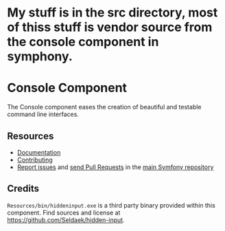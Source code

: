 My stuff is in the src directory, most of thiss stuff is vendor source from the console component in symphony.
=============================================================================================================

Console Component
=================

The Console component eases the creation of beautiful and testable command line
interfaces.

Resources
---------

  * [Documentation](https://symfony.com/doc/current/components/console/index.html)
  * [Contributing](https://symfony.com/doc/current/contributing/index.html)
  * [Report issues](https://github.com/symfony/symfony/issues) and
    [send Pull Requests](https://github.com/symfony/symfony/pulls)
    in the [main Symfony repository](https://github.com/symfony/symfony)

Credits
-------

`Resources/bin/hiddeninput.exe` is a third party binary provided within this
component. Find sources and license at https://github.com/Seldaek/hidden-input.
